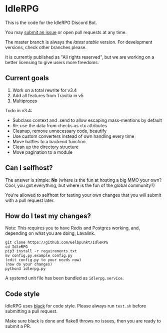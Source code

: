 # IdleRPG

This is the code for the IdleRPG Discord Bot.

You may [submit an issue](https://github.com/Gelbpunkt/IdleRPG/issues) or open pull requests at any time.

The master branch is always the *latest stable* version. For development versions, check other branches please.

It is currently published as "All rights reserved", but we are working on a better licensing to give users more freedoms.

## Current goals

1. Work on a total rewrite for v3.4
2. Add all features from Travitia in v5
3. Multiproces

Todo in v3.4:

- Subclass context and .send to allow escaping mass-mentions by default
- Re-use the data from checks as ctx attributes
- Cleanup, remove unnecessary code, beautify
- Use custom converters instead of own handling every time
- Move battles to a backend function
- Clean up the directory structure
- Move pagination to a module

## Can I selfhost?

The answer is simple: **No** (where is the fun at hosting a big MMO your own? Cool, you got everything, but where is the fun of the global community?)

You're allowed to selfhost for testing your own changes that you will submit with a pull request later.

## How do I test my changes?

Note: This requires you to have Redis and Postgres working, and, depending on what you are doing, Lavalink.

```
git clone https://github.com/Gelbpunkt/IdleRPG
cd IdleRPG
pip3 install -r requirements.txt
mv config.py.example config.py
(edit config.py to your needs now)
(now do your changes)
python3 idlerpg.py
```

A systemd unit file has been bundled as `idlerpg.service`.

## Code style

IdleRPG uses [black](https://github.com/ambv/black) for code style. Please always run `test.sh` before submitting a pull request.

Make sure black is done and flake8 throws no issues, then you are ready to submit a PR.
